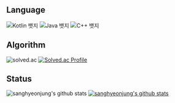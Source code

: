 ## Language
![Kotlin 뱃지](https://img.shields.io/badge/Kotlin-9/10-7F52FF?logo=Kotlin&logoColor=white)
![Java 뱃지](https://img.shields.io/badge/Java-8/10-007396?logo=Java&logoColor=white)
![C++ 뱃지](https://img.shields.io/badge/C++-9/10-00599C?logo=Cplusplus&logoColor=white)

## Algorithm
![solved.ac](http://mazandi.herokuapp.com/api?handle=roy1109&theme=dark")
[![Solved.ac Profile](http://mazassumnida.wtf/api/v2/generate_badge?boj=roy1109)](https://solved.ac/roy1109/)

## Status
![sanghyeonjung's github stats](https://github-readme-stats.vercel.app/api?username=sanghyeonjung&show_icons=true)
[![sanghyeonjung's github stats](https://github-readme-stats.vercel.app/api/top-langs/?username=sanghyeonjung&show_icons=true&hide_border=true&title_color=004386&icon_color=004386&layout=compact)](https://github.com/sanghyeonjung)
